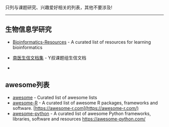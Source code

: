 只列与课题研究、兴趣爱好相关的列表，其他不要涉及!

***

## 生物信息学研究

* [Bioinformatics-Resources](https://github.com/JhuangLab/Bioinformatics-Resources) - A curated list of resources for learning bioinformatics

* [南医生信文档集](https://github.com/YuLab-SMU/docs) - Y叔课题组生信文档
* 



## awesome列表

* [awesome](https://github.com/sindresorhus/awesome) - Curated list of awesome lists
* [awesome-R](https://github.com/qinwf/awesome-R) - A curated list of awesome R packages, frameworks and software. [https://awesome-r.com](https://awesome-r.com/)
* [awesome-python](https://github.com/vinta/awesome-python#readme) - A curated list of awesome Python frameworks, libraries, software and resources <https://awesome-python.com/>